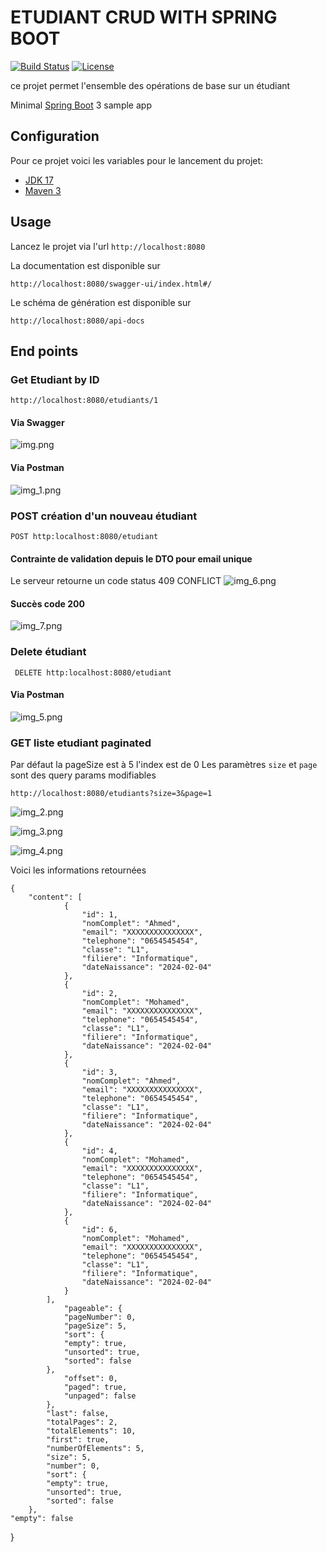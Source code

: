 # ETUDIANT CRUD WITH SPRING BOOT

[![Build Status](https://travis-ci.org/codecentric/springboot-sample-app.svg?branch=master)](https://travis-ci.org/codecentric/springboot-sample-app)
[![License](http://img.shields.io/:license-apache-blue.svg)](http://www.apache.org/licenses/LICENSE-2.0.html)

ce projet permet l'ensemble des opérations de base sur un étudiant

Minimal [Spring Boot](http://projects.spring.io/spring-boot/) 3 sample app 

## Configuration

Pour ce projet voici les variables pour le lancement du projet:

- [JDK 17](http://www.oracle.com/technetwork/java/javase/downloads/jdk8-downloads-2133151.html)
- [Maven 3](https://maven.apache.org)
## Usage
Lancez le projet via l'url 
    `http://localhost:8080`

La documentation est disponible sur

    http://localhost:8080/swagger-ui/index.html#/
Le schéma de génération est disponible sur     

    http://localhost:8080/api-docs
## End points 
### Get Etudiant by ID

`http://localhost:8080/etudiants/1`
#### Via Swagger
![img.png](img.png)

####  Via Postman

![img_1.png](img_1.png)

### POST création d'un nouveau étudiant
    POST http:localhost:8080/etudiant
#### Contrainte de validation depuis le DTO pour email unique
Le serveur retourne un code status 409 CONFLICT
![img_6.png](img_6.png)
#### Succès code 200

![img_7.png](img_7.png)

### Delete étudiant
  
     DELETE http:localhost:8080/etudiant

#### Via Postman

![img_5.png](img_5.png)

### GET liste etudiant paginated

Par défaut la pageSize est à 5 l'index est de 0
Les paramètres `size` et `page` sont des query params modifiables


`http://localhost:8080/etudiants?size=3&page=1`

![img_2.png](img_2.png)


![img_3.png](img_3.png)


![img_4.png](img_4.png)

Voici les informations retournées 

    {
        "content": [
                {
                    "id": 1,
                    "nomComplet": "Ahmed",
                    "email": "XXXXXXXXXXXXXXX",
                    "telephone": "0654545454",
                    "classe": "L1",
                    "filiere": "Informatique",
                    "dateNaissance": "2024-02-04"
                },
                {
                    "id": 2,
                    "nomComplet": "Mohamed",
                    "email": "XXXXXXXXXXXXXXX",
                    "telephone": "0654545454",
                    "classe": "L1",
                    "filiere": "Informatique",
                    "dateNaissance": "2024-02-04"
                },
                {
                    "id": 3,
                    "nomComplet": "Ahmed",
                    "email": "XXXXXXXXXXXXXXX",
                    "telephone": "0654545454",
                    "classe": "L1",
                    "filiere": "Informatique",
                    "dateNaissance": "2024-02-04"
                },
                {
                    "id": 4,
                    "nomComplet": "Mohamed",
                    "email": "XXXXXXXXXXXXXXX",
                    "telephone": "0654545454",
                    "classe": "L1",
                    "filiere": "Informatique",
                    "dateNaissance": "2024-02-04"
                },
                {
                    "id": 6,
                    "nomComplet": "Mohamed",
                    "email": "XXXXXXXXXXXXXXX",
                    "telephone": "0654545454",
                    "classe": "L1",
                    "filiere": "Informatique",
                    "dateNaissance": "2024-02-04"
                }
            ],
                "pageable": {
                "pageNumber": 0,
                "pageSize": 5,
                "sort": {
                "empty": true,
                "unsorted": true,
                "sorted": false
            },
                "offset": 0,
                "paged": true,
                "unpaged": false
            },
            "last": false,
            "totalPages": 2,
            "totalElements": 10,
            "first": true,
            "numberOfElements": 5,
            "size": 5,
            "number": 0,
            "sort": {
            "empty": true,
            "unsorted": true,
            "sorted": false
        },
    "empty": false
}
